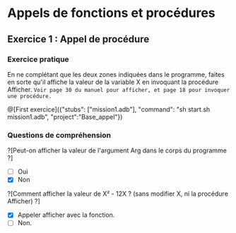 # Appels de fonctions et procédures

## Exercice 1 : Appel de procédure 

### Exercice pratique

En ne complétant que les deux zones indiquées dans le programme, faites en sorte qu'il affiche la valeur de la variable X en invoquant la procédure Afficher.
`Voir page 30 du manuel pour afficher, et page 18 pour invoquer une procédure.`

@[First exercice]({"stubs": ["mission1.adb"], "command": "sh start.sh mission1.adb", "project":"Base_appel"})

### Questions de compréhension

?[Peut-on afficher la valeur de l'argument Arg dans le corps du programme ?]
-[ ] Oui
-[x] Non

?[Comment afficher la valeur de X² - 12X ? (sans modifier X, ni la procédure Afficher) ?]
-[x] Appeler afficher avec la fonction.
-[ ] Non.
